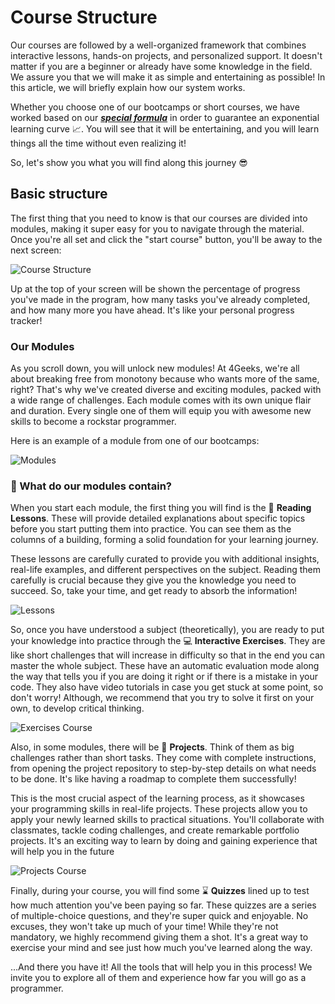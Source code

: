 # Course Structure

Our courses are followed by a well-organized framework that combines interactive lessons, hands-on projects, and personalized support. It doesn't matter if you are a beginner or already have some knowledge in the field. We assure you that we will make it as simple and entertaining as possible! In this article, we will briefly explain how our system works.

Whether you choose one of our bootcamps or short courses, we have worked based on our ***[special formula](https://4geeksacademy.notion.site/4geeksacademy/Mastering-Technical-Knowledge-984d2df394c44aedb05987311ccfcf06)*** in order to guarantee an exponential learning curve 📈. You will see that it will be entertaining, and you will learn things all the time without even realizing it!

So, let's show you what you will find along this journey 😎

## Basic structure

The first thing that you need to know is that our courses are divided into modules, making it super easy for you to navigate through the material. Once you're all set and click the "start course" button, you'll be away to the next screen:

![Course Structure](https://breathecode.herokuapp.com/v1/media/file/course-structure-png?raw=true)

Up at the top of your screen will be shown the percentage of progress you've made in the program, how many tasks you've already completed, and how many more you have ahead. It's like your personal progress tracker!

### Our Modules

As you scroll down, you will unlock new modules! At 4Geeks, we're all about breaking free from monotony because who wants more of the same, right? That's why we've created diverse and exciting modules, packed with a wide range of challenges. Each module comes with its own unique flair and duration. Every single one of them will equip you with awesome new skills to become a rockstar programmer.

Here is an example of a module from one of our bootcamps:

![Modules](https://breathecode.herokuapp.com/v1/media/file/modules-png?raw=true)

### 🤔 What do our modules contain?

When you start each module, the first thing you will find is the 📖 **Reading Lessons**. These will provide detailed explanations about specific topics before you start putting them into practice. You can see them as the columns of a building, forming a solid foundation for your learning journey.

These lessons are carefully curated to provide you with additional insights, real-life examples, and different perspectives on the subject. Reading them carefully is crucial because they give you the knowledge you need to succeed. So, take your time, and get ready to absorb the information!

![Lessons](https://breathecode.herokuapp.com/v1/media/file/lessons-course-png?raw=true)

So, once you have understood a subject (theoretically), you are ready to put your knowledge into practice through the 💻 **Interactive Exercises**. They are like short challenges that will increase in difficulty so that in the end you can master the whole subject. These have an automatic evaluation mode along the way that tells you if you are doing it right or if there is a mistake in your code. They also have video tutorials in case you get stuck at some point, so don't worry! Although, we recommend that you try to solve it first on your own, to develop critical thinking.

![Exercises Course](https://breathecode.herokuapp.com/v1/media/file/exercises-course-png?raw=true)

Also, in some modules, there will be 🌱 **Projects**. Think of them as big challenges rather than short tasks. They come with complete instructions, from opening the project repository to step-by-step details on what needs to be done. It's like having a roadmap to complete them successfully!

This is the most crucial aspect of the learning process, as it showcases your programming skills in real-life projects. These projects allow you to apply your newly learned skills to practical situations. You'll collaborate with classmates, tackle coding challenges, and create remarkable portfolio projects. It's an exciting way to learn by doing and gaining experience that will help you in the future

![Projects Course](https://breathecode.herokuapp.com/v1/media/file/projects-course-png?raw=true)

Finally, during your course, you will find some ⌛ **Quizzes** lined up to test how much attention you've been paying so far. These quizzes are a series of multiple-choice questions, and they're super quick and enjoyable. No excuses, they won't take up much of your time! While they're not mandatory, we highly recommend giving them a shot. It's a great way to exercise your mind and see just how much you've learned along the way.

...And there you have it! All the tools that will help you in this process! We invite you to explore all of them and experience how far you will go as a programmer.

